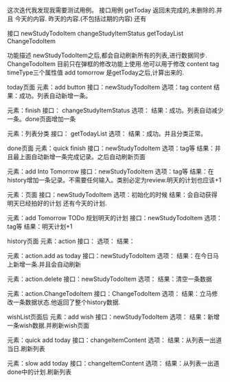 这次迭代我发现我需要测试用例。
接口用例
getToday
返回未完成的,未删除的.并且
今天的内容.
昨天的内容.(不包括过期的内容)
还有


接口
newStudyTodoItem
changeStudyItemStatus
getTodayList
ChangeTodoItem

功能描述
newStudyTodoItem之后,都会自动刷新所有的列表,进行数据同步.
ChangeTodoItem 目前只在弹框的修改功能上使用.他可以用于修改 content tag timeType三个属性值
add tomorrow 是getToday之后,计算出来的.

today页面
元素：add button
接口：newStudyTodoItem
选项：tag content
结果：成功。列表自动新增一条。

元素：finish
接口： changeStudyItemStatus
选项：
结果：成功。列表自动减少一条。done页面增加一条

元素：列表分类
接口： getTodayList
选项：
结果：成功。并且分类正常。

done页面
元素：quick finish
接口：newStudyTodoItem
选项：tag等
结果：并且最上面自动新增一条完成记录。之后自动刷新页面


元素：add Into Tomorrow
接口：newStudyTodoItem
选项：tag等
结果：在history增加一条记录。不需要任何输入。类别必定为review.明天的计划也应该+1


元素：页面
接口：newStudyTodoItem
选项：初始化的时候
结果：会自动获得 明天已经拍好的计划 还有今天的计划.

元素：add Tomorrow TODo 规划明天的计划
接口：newStudyTodoItem
选项：tag等
结果：明天计划+1

history页面 元素：action
接口：
选项：
结果：

元素：action.add as today
接口：newStudyTodoItem
选项：
结果：在今日马上新增一条.并且会自动刷新


元素：action.delete
接口：newStudyTodoItem
选项：
结果：清空一条数据

元素：action.ChangeTodoItem
接口：ChangeTodoItem
选项：
结果：立马修改一条数据状态.他返回了整个history数据.


wishList页面后
元素：add wish
接口：newStudyTodoItem
选项：
结果：新增一条wish数据.并刷新wish页面


元素：quick add today
接口：changeItemContent
选项：
结果：从列表一出道当日.刷新列表

元素：slow add today
接口：changeItemContent
选项：
结果：从列表一出道done中的计划.刷新列表


